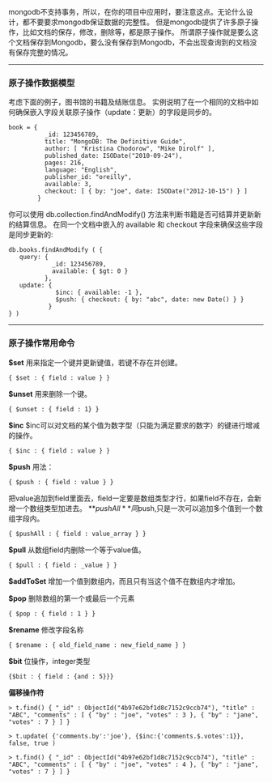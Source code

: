 mongodb不支持事务，所以，在你的项目中应用时，要注意这点。无论什么设计，都不要要求mongodb保证数据的完整性。
但是mongodb提供了许多原子操作，比如文档的保存，修改，删除等，都是原子操作。
所谓原子操作就是要么这个文档保存到Mongodb，要么没有保存到Mongodb，不会出现查询到的文档没有保存完整的情况。

---

### 原子操作数据模型

考虑下面的例子，图书馆的书籍及结账信息。
实例说明了在一个相同的文档中如何确保嵌入字段关联原子操作（update：更新）的字段是同步的。
```other
book = {
          _id: 123456789,
          title: "MongoDB: The Definitive Guide",
          author: [ "Kristina Chodorow", "Mike Dirolf" ],
          published_date: ISODate("2010-09-24"),
          pages: 216,
          language: "English",
          publisher_id: "oreilly",
          available: 3,
          checkout: [ { by: "joe", date: ISODate("2012-10-15") } ]
        }
```
你可以使用 db.collection.findAndModify() 方法来判断书籍是否可结算并更新新的结算信息。
在同一个文档中嵌入的 available 和 checkout 字段来确保这些字段是同步更新的:
```other
db.books.findAndModify ( {
   query: {
            _id: 123456789,
            available: { $gt: 0 }
          },
   update: {
             $inc: { available: -1 },
             $push: { checkout: { by: "abc", date: new Date() } }
           }
} )
```

---

### 原子操作常用命令

**$set**
用来指定一个键并更新键值，若键不存在并创建。
```other
{ $set : { field : value } }
```
**$unset**
用来删除一个键。
```other
{ $unset : { field : 1} }
```
**$inc**
$inc可以对文档的某个值为数字型（只能为满足要求的数字）的键进行增减的操作。
```other
{ $inc : { field : value } }
```
**$push**
用法：
```other
{ $push : { field : value } }
```
把value追加到field里面去，field一定要是数组类型才行，如果field不存在，会新增一个数组类型加进去。
**$pushAll**
同$push,只是一次可以追加多个值到一个数组字段内。
```other
{ $pushAll : { field : value_array } }
```
**$pull**
从数组field内删除一个等于value值。
```other
{ $pull : { field : _value } }
```
**$addToSet**
增加一个值到数组内，而且只有当这个值不在数组内才增加。

**$pop**
删除数组的第一个或最后一个元素
```other
{ $pop : { field : 1 } }
```
**$rename**
修改字段名称
```other
{ $rename : { old_field_name : new_field_name } }
```
**$bit**
位操作，integer类型
```other
{$bit : { field : {and : 5}}}
```
**偏移操作符**
```other
> t.find() { "_id" : ObjectId("4b97e62bf1d8c7152c9ccb74"), "title" : "ABC", "comments" : [ { "by" : "joe", "votes" : 3 }, { "by" : "jane", "votes" : 7 } ] }
 
> t.update( {'comments.by':'joe'}, {$inc:{'comments.$.votes':1}}, false, true )
 
> t.find() { "_id" : ObjectId("4b97e62bf1d8c7152c9ccb74"), "title" : "ABC", "comments" : [ { "by" : "joe", "votes" : 4 }, { "by" : "jane", "votes" : 7 } ] }
```